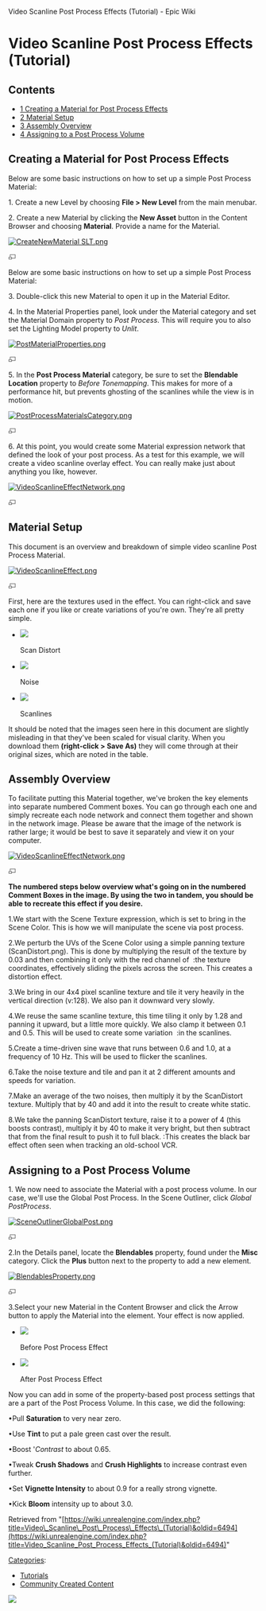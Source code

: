 Video Scanline Post Process Effects (Tutorial) - Epic Wiki                    

Video Scanline Post Process Effects (Tutorial)
==============================================

  

Contents
--------

*   [1 Creating a Material for Post Process Effects](#Creating_a_Material_for_Post_Process_Effects)
*   [2 Material Setup](#Material_Setup)
*   [3 Assembly Overview](#Assembly_Overview)
*   [4 Assigning to a Post Process Volume](#Assigning_to_a_Post_Process_Volume)

Creating a Material for Post Process Effects
--------------------------------------------

Below are some basic instructions on how to set up a simple Post Process Material:

1\. Create a new Level by choosing **File > New Level** from the main menubar.

2\. Create a new Material by clicking the **New Asset** button in the Content Browser and choosing **Material**. Provide a name for the Material.

[![CreateNewMaterial SLT.png](https://d26ilriwvtzlb.cloudfront.net/1/19/CreateNewMaterial_SLT.png)](/File:CreateNewMaterial_SLT.png)

[![](/skins/common/images/magnify-clip.png)](/File:CreateNewMaterial_SLT.png "Enlarge")

  
Below are some basic instructions on how to set up a simple Post Process Material:

3\. Double-click this new Material to open it up in the Material Editor.

4\. In the Material Properties panel, look under the Material category and set the Material Domain property to _Post Process_. This will require you to also set the Lighting Model property to _Unlit_.

[![PostMaterialProperties.png](https://d26ilriwvtzlb.cloudfront.net/1/16/PostMaterialProperties.png)](/File:PostMaterialProperties.png)

[![](/skins/common/images/magnify-clip.png)](/File:PostMaterialProperties.png "Enlarge")

  
5\. In the **Post Process Material** category, be sure to set the **Blendable Location** property to _Before Tonemapping_. This makes for more of a performance hit, but prevents ghosting of the scanlines while the view is in motion.

[![PostProcessMaterialsCategory.png](https://d26ilriwvtzlb.cloudfront.net/d/d1/PostProcessMaterialsCategory.png)](/File:PostProcessMaterialsCategory.png)

[![](/skins/common/images/magnify-clip.png)](/File:PostProcessMaterialsCategory.png "Enlarge")

  
6\. At this point, you would create some Material expression network that defined the look of your post process. As a test for this example, we will create a video scanline overlay effect. You can really make just about anything you like, however.

[![VideoScanlineEffectNetwork.png](https://d3ar1piqh1oeli.cloudfront.net/8/84/VideoScanlineEffectNetwork.png/940px-VideoScanlineEffectNetwork.png)](/File:VideoScanlineEffectNetwork.png)

[![](/skins/common/images/magnify-clip.png)](/File:VideoScanlineEffectNetwork.png "Enlarge")

  

Material Setup
--------------

This document is an overview and breakdown of simple video scanline Post Process Material.

[![VideoScanlineEffect.png](https://d3ar1piqh1oeli.cloudfront.net/1/18/VideoScanlineEffect.png/940px-VideoScanlineEffect.png)](/File:VideoScanlineEffect.png)

[![](/skins/common/images/magnify-clip.png)](/File:VideoScanlineEffect.png "Enlarge")

  
First, here are the textures used in the effect. You can right-click and save each one if you like or create variations of you're own. They're all pretty simple.

*   [![](https://d3ar1piqh1oeli.cloudfront.net/c/cf/ScanDistort.png/1px-ScanDistort.png)](/File:ScanDistort.png)
    
    Scan Distort
    
*   [![](https://d3ar1piqh1oeli.cloudfront.net/6/67/Noise.png/120px-Noise.png)](/File:Noise.png)
    
    Noise
    
*   [![](https://d26ilriwvtzlb.cloudfront.net/3/37/Scanlines.png)](/File:Scanlines.png)
    
    Scanlines
    

It should be noted that the images seen here in this document are slightly misleading in that they've been scaled for visual clarity. When you download them **(right-click > Save As)** they will come through at their original sizes, which are noted in the table.

Assembly Overview
-----------------

To facilitate putting this Material together, we've broken the key elements into separate numbered Comment boxes. You can go through each one and simply recreate each node network and connect them together and shown in the network image. Please be aware that the image of the network is rather large; it would be best to save it separately and view it on your computer.

[![VideoScanlineEffectNetwork.png](https://d3ar1piqh1oeli.cloudfront.net/8/84/VideoScanlineEffectNetwork.png/940px-VideoScanlineEffectNetwork.png)](/File:VideoScanlineEffectNetwork.png)

[![](/skins/common/images/magnify-clip.png)](/File:VideoScanlineEffectNetwork.png "Enlarge")

  
**The numbered steps below overview what's going on in the numbered Comment Boxes in the image. By using the two in tandem, you should be able to recreate this effect if you desire.**

  

1.We start with the Scene Texture expression, which is set to bring in the Scene Color. This is how we will manipulate the scene via post process.

2.We perturb the UVs of the Scene Color using a simple panning texture (ScanDistort.png). This is done by multiplying the result of the texture by 0.03 and then combining it only with the red channel of  :the texture coordinates, effectively sliding the pixels across the screen. This creates a distortion effect.

3.We bring in our 4x4 pixel scanline texture and tile it very heavily in the vertical direction (v:128). We also pan it downward very slowly.

4.We reuse the same scanline texture, this time tiling it only by 1.28 and panning it upward, but a little more quickly. We also clamp it between 0.1 and 0.5. This will be used to create some variation  :in the scanlines.

5.Create a time-driven sine wave that runs between 0.6 and 1.0, at a frequency of 10 Hz. This will be used to flicker the scanlines.

6.Take the noise texture and tile and pan it at 2 different amounts and speeds for variation.

7.Make an average of the two noises, then multiply it by the ScanDistort texture. Multiply that by 40 and add it into the result to create white static.

8.We take the panning ScanDistort texture, raise it to a power of 4 (this boosts contrast), multiply it by 40 to make it very bright, but then subtract that from the final result to push it to full black. :This creates the black bar effect often seen when tracking an old-school VCR.

Assigning to a Post Process Volume
----------------------------------

1\. We now need to associate the Material with a post process volume. In our case, we'll use the Global Post Process. In the Scene Outliner, click _Global PostProcess_.

[![SceneOutlinerGlobalPost.png](https://d26ilriwvtzlb.cloudfront.net/8/86/SceneOutlinerGlobalPost.png)](/File:SceneOutlinerGlobalPost.png)

[![](/skins/common/images/magnify-clip.png)](/File:SceneOutlinerGlobalPost.png "Enlarge")

  

2.In the Details panel, locate the **Blendables** property, found under the **Misc** category. Click the **Plus** button next to the property to add a new element.

[![BlendablesProperty.png](https://d26ilriwvtzlb.cloudfront.net/3/35/BlendablesProperty.png)](/File:BlendablesProperty.png)

[![](/skins/common/images/magnify-clip.png)](/File:BlendablesProperty.png "Enlarge")

  

3.Select your new Material in the Content Browser and click the Arrow button to apply the Material into the element. Your effect is now applied.

*   [![](https://d3ar1piqh1oeli.cloudfront.net/d/d0/BeforePost.png/120px-BeforePost.png)](/File:BeforePost.png)
    
    Before Post Process Effect
    
*   [![](https://d3ar1piqh1oeli.cloudfront.net/3/3f/AfterPost.png/120px-AfterPost.png)](/File:AfterPost.png)
    
    After Post Process Effect
    

  

Now you can add in some of the property-based post process settings that are a part of the Post Process Volume. In this case, we did the following:

•Pull **Saturation** to very near zero.

•Use **Tint** to put a pale green cast over the result.

•Boost '_Contrast_ to about 0.65.

•Tweak **Crush Shadows** and **Crush Highlights** to increase contrast even further.

•Set **Vignette Intensity** to about 0.9 for a really strong vignette.

•Kick **Bloom** intensity up to about 3.0.

Retrieved from "[https://wiki.unrealengine.com/index.php?title=Video\_Scanline\_Post\_Process\_Effects\_(Tutorial)&oldid=6494](https://wiki.unrealengine.com/index.php?title=Video_Scanline_Post_Process_Effects_(Tutorial)&oldid=6494)"

[Categories](/Special:Categories "Special:Categories"):

*   [Tutorials](/Category:Tutorials "Category:Tutorials")
*   [Community Created Content](/Category:Community_Created_Content "Category:Community Created Content")

  ![](https://tracking.unrealengine.com/track.png)